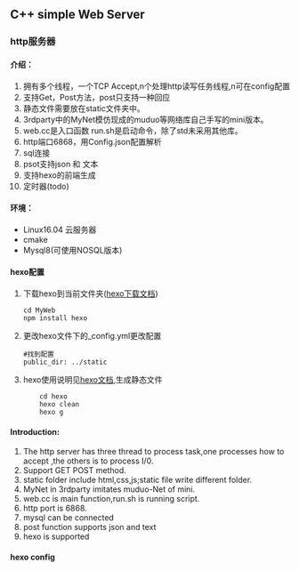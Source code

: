 ## C++ simple Web Server

### http服务器
#### 介绍：
1. 拥有多个线程，一个TCP Accept,n个处理http读写任务线程,n可在config配置
2. 支持Get，Post方法，post只支持一种回应
3. 静态文件需要放在static文件夹中。
4. 3rdparty中的MyNet模仿现成的muduo等网络库自己手写的mini版本。
5. web.cc是入口函数 run.sh是启动命令，除了std未采用其他库。
6. http端口6868，用Config.json配置解析
7. sql连接
8. psot支持json 和 文本
9. 支持hexo的前端生成
10. 定时器(todo)
    
#### 环境：
- Linux16.04 云服务器
- cmake
- Mysql8(可使用NOSQL版本)
#### hexo配置
1. 下载hexo到当前文件夹([hexo下载文档](https://hexo.io/zh-cn/docs/index.html))
    ```
    cd MyWeb
    npm install hexo
    ```
2. 更改hexo文件下的_config.yml更改配置
    ```
    #找到配置
    public_dir: ../static
    ```
3. hexo使用说明见[hexo文档](https://hexo.io/zh-cn/docs/index.html),生成静态文件
    ```
        cd hexo
        hexo clean
        hexo g
    ```


#### Introduction:
1. The http server has three thread to process task,one processes how to accept ,the others is to process I/0.
2. Support GET POST method.
3. static folder include html,css,js;static file write different folder.
4. MyNet in 3rdparty imitates muduo-Net of mini.
5. web.cc is main function,run.sh is running script.
6. http port is 6868.
7. mysql can be connected
8. post function supports json and text
9. hexo is supported


#### hexo config